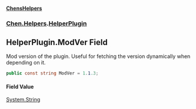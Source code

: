 #### [ChensHelpers](index 'index')
### [Chen.Helpers](Chen_Helpers 'Chen.Helpers').[HelperPlugin](Chen_Helpers_HelperPlugin 'Chen.Helpers.HelperPlugin')
## HelperPlugin.ModVer Field
Mod version of the plugin. Useful for fetching the version dynamically when depending on it.  
```csharp
public const string ModVer = 1.1.3;
```
#### Field Value
[System.String](https://docs.microsoft.com/en-us/dotnet/api/System.String 'System.String')
